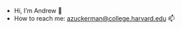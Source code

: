 - Hi, I’m Andrew 👋
- How to reach me: azuckerman@college.harvard.edu 📫

<!---
andzuck/andzuck is a ✨ special ✨ repository because its `README.md` (this file) appears on your GitHub profile.
You can click the Preview link to take a look at your changes.
--->
